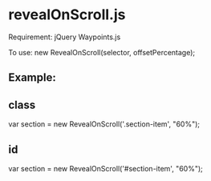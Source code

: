 # revealOnScroll.js

Requirement:
jQuery
Waypoints.js

To use:
new RevealOnScroll(selector, offsetPercentage);


Example:
---
class
--
var section = new RevealOnScroll('.section-item', "60%");

id
--
var section = new RevealOnScroll('#section-item', "60%");
